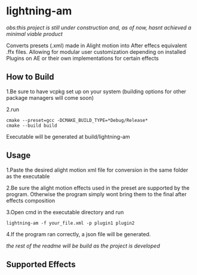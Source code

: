 # lightning-am
*obs:this project is still under construction and, as of now, hasnt achieved a minimal viable product*


Converts presets (.xml) made in Alight motion into After effecs equivalent .ffx files. Allowing for modular user customization depending on installed Plugins on AE or their own implementations for certain effects

## How to Build
1.Be sure to have vcpkg set up on your system (building options for other package managers will come soon)

2.run 
```
cmake --preset=gcc -DCMAKE_BUILD_TYPE=*Debug/Release*
cmake --build build 
```
Executable will be generated at build/lightning-am

## Usage
1.Paste the desired alight motion xml file for conversion in the same folder as the executable

2.Be sure the alight motion effects used in the preset are supported by the program. Otherwise the program simply wont bring them to the final after effects composition

3.Open cmd in the executable directory and run 
```
lightning-am -f your_file.xml -p plugin1 plugin2 
```
4.If the program ran correctly, a json file will be generated.

*the rest of the readme will be build as the project is developed*

## Supported Effects









